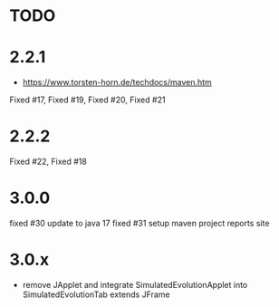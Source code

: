 # TODO

# 2.2.1
* https://www.torsten-horn.de/techdocs/maven.htm

Fixed #17, Fixed #19, Fixed #20, Fixed #21

# 2.2.2
Fixed #22, Fixed #18

# 3.0.0
fixed #30 update to java 17
fixed #31 setup maven project reports site

# 3.0.x
* remove JApplet and integrate SimulatedEvolutionApplet into SimulatedEvolutionTab extends JFrame


